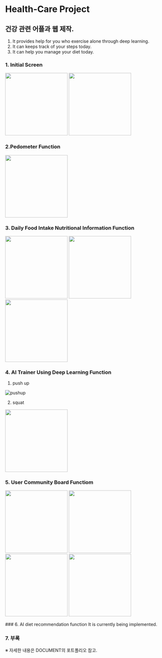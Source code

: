 # Health-Care Project
## 건강 관련 어플과 웹 제작.
1. It provides help for you who exercise alone through deep learning.
2. It can keeps track of your steps today.
3. It can help you manage your diet today.

### 1. Initial Screen
<p>
<img src = "https://user-images.githubusercontent.com/49589578/112152765-fbbbce80-8c25-11eb-9948-2f8ddfb00555.jpg" width="200px">
<img src = "https://user-images.githubusercontent.com/49589578/112152761-fb233800-8c25-11eb-9acd-b1e89f8c75c6.jpg" width="200px">
</p>

### 2.Pedometer Function
<p>
<img src = "https://user-images.githubusercontent.com/49589578/112153032-3a518900-8c26-11eb-8cbc-4c5792767bfb.jpg" width="200px">
<!--![ped](https://user-images.githubusercontent.com/49589578/112153032-3a518900-8c26-11eb-8cbc-4c5792767bfb.jpg)-->
</p>

### 3. Daily Food Intake Nutritional Information Function
<p>
<img src = "ttps://user-images.githubusercontent.com/49589578/112152810-07a79080-8c26-11eb-9cc7-9a383b780d96.jpg" width="200px">
<img src = "https://user-images.githubusercontent.com/49589578/112152815-08d8bd80-8c26-11eb-9230-bb0f5a52717f.jpg" width="200px">
<img src = "https://user-images.githubusercontent.com/49589578/112152816-09715400-8c26-11eb-8d92-6eaa266d483a.jpg" width="200px">
</p>

<!--
![food](https://user-images.githubusercontent.com/49589578/112152810-07a79080-8c26-11eb-9cc7-9a383b780d96.jpg)
![food2](https://user-images.githubusercontent.com/49589578/112152815-08d8bd80-8c26-11eb-9230-bb0f5a52717f.jpg)
![food3](https://user-images.githubusercontent.com/49589578/112152816-09715400-8c26-11eb-8d92-6eaa266d483a.jpg)
-->

### 4. AI Trainer Using Deep Learning Function
1. push up

![pushup](https://user-images.githubusercontent.com/49589578/112151304-6b30be80-8c24-11eb-88d3-d74173ec1a00.gif)

2. squat
<img src = "https://user-images.githubusercontent.com/49589578/112473827-33f01800-8db2-11eb-9d66-3a6b4cd467e6.jpg" width="200px">


### 5. User Community Board Functiom
<p>
<img src = "https://user-images.githubusercontent.com/49589578/112150165-2193a400-8c23-11eb-888d-2cebc2ec9098.jpg" width="200px">
<img src = "https://user-images.githubusercontent.com/49589578/112151154-43415b00-8c24-11eb-9601-e0080d19c807.jpg" width="200px">
<img src = "https://user-images.githubusercontent.com/49589578/112151155-43415b00-8c24-11eb-9478-13fd7d369e89.jpg" width="200px">
<img src = "https://user-images.githubusercontent.com/49589578/112151159-43d9f180-8c24-11eb-90e5-f6112819474a.jpg" width="200px">
<p>
<!--
![board1](https://user-images.githubusercontent.com/49589578/112150165-2193a400-8c23-11eb-888d-2cebc2ec9098.jpg)
![b2](https://user-images.githubusercontent.com/49589578/112151154-43415b00-8c24-11eb-9601-e0080d19c807.jpg)
![b3](https://user-images.githubusercontent.com/49589578/112151155-43415b00-8c24-11eb-9478-13fd7d369e89.jpg)
![b4](https://user-images.githubusercontent.com/49589578/112151159-43d9f180-8c24-11eb-90e5-f6112819474a.jpg)
-->
### 6. AI diet recommendation function
It is currently being implemented.

### 7. 부록
※ 자세한 내용은 DOCUMENT의 포트폴리오 참고.
